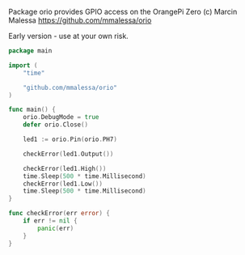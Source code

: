 Package orio provides GPIO access on the OrangePi Zero
(c) Marcin Malessa https://github.com/mmalessa/orio

Early version - use at your own risk.

```go
package main

import (
	"time"

	"github.com/mmalessa/orio"
)

func main() {
	orio.DebugMode = true
	defer orio.Close()

	led1 := orio.Pin(orio.PH7)

	checkError(led1.Output())

	checkError(led1.High())
	time.Sleep(500 * time.Millisecond)
	checkError(led1.Low())
	time.Sleep(500 * time.Millisecond)
}

func checkError(err error) {
	if err != nil {
		panic(err)
	}
}
```

